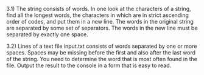 3.1) The string consists of words. In one look at the characters of a string, find all the longest words, the characters in which are in strict ascending order of codes, and put them in a new line. The words in the original string are separated by some set of separators. The words in the new line must be separated by exactly one space.

3.2) Lines of a text file input.txt consists of words separated by one or more spaces. Spaces may be missing before the first and also after the last word of the string. You need to determine the word that is most often found in the file. Output the result to the console in a form that is easy to read.

